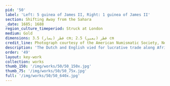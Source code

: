 ```yaml
---
pid: '50'
label: 'Left: 5 guinea of James II, Right: 1 guinea of James II'
section: Shifting Away from the Sahara
_date: 1685; 1688
region_culture_timeperiod: Struck at London
medium: Gold
dimensions: قطر (يسار) 3.5 cm; قطر (يمين) 2.5 cm
credit_line: Photograph courtesy of the American Numismatic Society, New York, 0000.999.596
description: 'The Dutch and English vied for lucrative trade along Africa’s West Coast in the mid-seventeenth century. During this period the English produced guinea coins marked with an elephant-and-castle motif below a bust of the English king, James II. The motif was stamped only onto coins made from West African gold acquired by the newly established Royal Africa Company, which was granted a monopoly on this trade by the British crown in 1672. This iconography illustrates the continuing importance of gold and ivory as commodities, even as trade shifted away from Saharan routes.'
order: '49'
layout: key-work
collection: works
thumb_150: '/img/works/50/50_150x.jpg'
thumb_75: '/img/works/50/50_75x.jpg'
full: '/img/works/50/50_640x.jpg'
---
```

